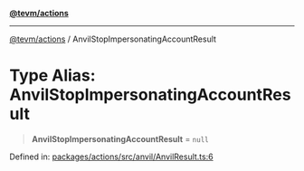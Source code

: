 [**@tevm/actions**](../README.md)

***

[@tevm/actions](../globals.md) / AnvilStopImpersonatingAccountResult

# Type Alias: AnvilStopImpersonatingAccountResult

> **AnvilStopImpersonatingAccountResult** = `null`

Defined in: [packages/actions/src/anvil/AnvilResult.ts:6](https://github.com/evmts/tevm-monorepo/blob/main/packages/actions/src/anvil/AnvilResult.ts#L6)
